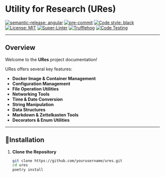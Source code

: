 # Utility for Research (URes)

[![semantic-release: angular](https://img.shields.io/badge/semantic--release-angular-e10079?logo=semantic-release)](https://github.com/semantic-release/semantic-release)
[![pre-commit](https://img.shields.io/badge/pre--commit-enabled-brightgreen?logo=pre-commit)](https://github.com/pre-commit/pre-commit)
[![Code style: black](https://img.shields.io/badge/code%20style-black-000000.svg)](https://github.com/psf/black)
[![License: MIT](https://img.shields.io/badge/License-MIT-yellow.svg)](https://opensource.org/licenses/MIT)
[![Super-Linter](https://github.com/stone-home/Python-URes/actions/workflows/linter.yaml/badge.svg)](https://github.com/stone-home/Python-URes/actions/workflows/linter.yaml)
[![Trufflehog](https://github.com/stone-home/Python-URes/actions/workflows/secret-check.yaml/badge.svg)](https://github.com/stone-home/Python-URes/actions/workflows/secret-check.yaml)
[![Code Testing](https://github.com/stone-home/Python-URes/actions/workflows/test.yaml/badge.svg)](https://github.com/stone-home/Python-URes/actions/workflows/test.yaml)


---
## Overview

Welcome to the **URes** project documentation!

URes offers several key features:

- **Docker Image & Container Management**
- **Configuration Management**
- **File Operation Utilities**
- **Networking Tools**
- **Time & Date Conversion**
- **String Manipulation**
- **Data Structures**
- **Markdown & Zettelkasten Tools**
- **Decorators & Enum Utilities**
---

## 🚀Installation

1. **Clone the Repository**

   ```bash
   git clone https://github.com/yourusername/ures.git
   cd ures
   poetry install
   ```
